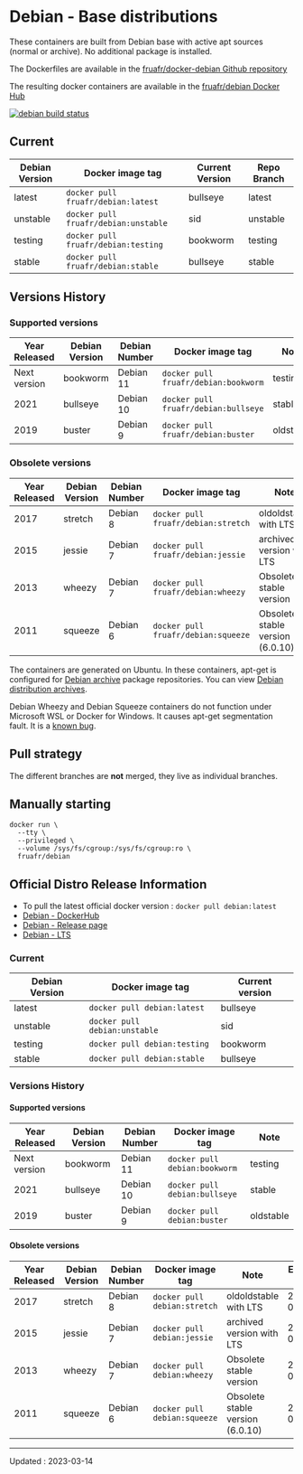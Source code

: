 # Debian - Base distributions

These containers are built from Debian base with active apt sources (normal or archive). No additional package is installed.

The Dockerfiles are available in the [fruafr/docker-debian Github repository](https://github.com/fruafr/docker-debian)

The resulting docker containers are available in the [fruafr/debian Docker Hub](https://hub.docker.com/repository/docker/fruafr/debian)

[![debian build status](https://img.shields.io/docker/cloud/build/fruafr/debian.svg)](https://hub.docker.com/repository/docker/fruafr/debian)

## Current

|Debian Version      |Docker image tag                         |Current Version |Repo Branch   |
|--------------------|-----------------------------------------|----------------|--------------|
|latest              |`docker pull fruafr/debian:latest`       |bullseye        |latest        |
|unstable            |`docker pull fruafr/debian:unstable`     |sid             |unstable      |
|testing             |`docker pull fruafr/debian:testing`      |bookworm        |testing       |
|stable              |`docker pull fruafr/debian:stable`       |bullseye        |stable        | 

## Versions History

### Supported versions

|Year Released |Debian Version |Debian Number |Docker image tag                     |Note                      |Repo Branch    |
|--------------|---------------|--------------|-------------------------------------|--------------------------|---------------|
|Next version  |bookworm       |Debian 11     |`docker pull fruafr/debian:bookworm` |testing                   |bookworm       |
|2021          |bullseye       |Debian 10     |`docker pull fruafr/debian:bullseye` |stable                    |bullseye       |
|2019          |buster         |Debian 9      |`docker pull fruafr/debian:buster`   |oldstable                 |buster         |

### Obsolete versions 

|Year Released |Debian Version      |Debian Number |Docker image tag                     |Note                             |Repo Branch  |End of Life |
|--------------|--------------------|--------------|-------------------------------------|---------------------------------|-------------|------------|
|2017          |stretch        |Debian 8      |`docker pull fruafr/debian:stretch`  |oldoldstable with LTS     |stretch        | 2022-06 |
|2015          |jessie         |Debian 7      |`docker pull fruafr/debian:jessie`   |archived version with LTS |jessie         | 2020-06 |
|2013          |wheezy              |Debian 7      |`docker pull fruafr/debian:wheezy`   |Obsolete stable version          |wheezy       | 2018-05 |
|2011          |squeeze             |Debian 6      |`docker pull fruafr/debian:squeeze`  |Obsolete stable version (6.0.10) |squeeze      | 2016-02 |

The containers are generated on Ubuntu. In these containers, apt-get is configured for [Debian archive](http://archive.debian.org/) package repositories. You can view [Debian distribution archives](https://www.debian.org/distrib/archive.html).

Debian Wheezy and Debian Squeeze containers do not function under Microsoft WSL or Docker for Windows. It causes apt-get segmentation fault. It is a [known bug](https://forums.docker.com/t/running-apt-get-on-debian-wheezy-gives-me-a-seg-fault/121346).

## Pull strategy

The different branches are **not** merged, they live as individual branches.

## Manually starting

```
docker run \
  --tty \
  --privileged \
  --volume /sys/fs/cgroup:/sys/fs/cgroup:ro \
  fruafr/debian
```

## Official Distro Release Information
- To pull the latest official docker version : `docker pull debian:latest`
- [Debian - DockerHub](https://hub.docker.com/_/debian)
- [Debian - Release page](https://www.debian.org/releases/)
- [Debian - LTS](https://wiki.debian.org/fr/LTS)

### Current

|Debian Version      |Docker image tag                  |Current version |
|--------------------|----------------------------------|----------------|
|latest              |`docker pull debian:latest`       |bullseye        |
|unstable            |`docker pull debian:unstable`     |sid             |
|testing             |`docker pull debian:testing`      |bookworm        |
|stable              |`docker pull debian:stable`       |bullseye        |

### Versions History

#### Supported versions

|Year Released |Debian Version |Debian Number |Docker image tag              |Note                      |
|--------------|---------------|--------------|------------------------------|--------------------------|
|Next version  |bookworm       |Debian 11     |`docker pull debian:bookworm` |testing                   |
|2021          |bullseye       |Debian 10     |`docker pull debian:bullseye` |stable                    |
|2019          |buster         |Debian 9      |`docker pull debian:buster`   |oldstable                 |

#### Obsolete versions 

|Year Released |Debian Version      |Debian Number |Docker image tag              |Note                             |End of Life |
|--------------|--------------------|--------------|------------------------------|---------------------------------|------------|
|2017          |stretch        |Debian 8      |`docker pull debian:stretch`  |oldoldstable with LTS     | 2022-06 |
|2015          |jessie         |Debian 7      |`docker pull debian:jessie`   |archived version with LTS | 2020-06 |
|2013          |wheezy              |Debian 7      |`docker pull debian:wheezy`   |Obsolete stable version          | 2018-05 |
|2011          |squeeze             |Debian 6      |`docker pull debian:squeeze`  |Obsolete stable version (6.0.10) | 2016-02 |

----
Updated : 2023-03-14
